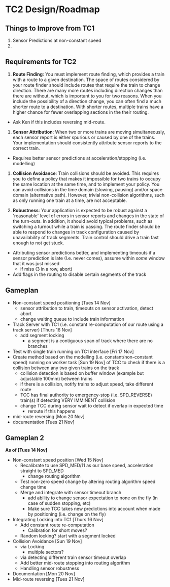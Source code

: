 # TC2 Design/Roadmap

## Things to Improve from TC1
1. Sensor Predictions at non-constant speed
1.

## Requirements for TC2
1. **Route Finding**: You must implement route finding, which provides a train with a route to a given destination. The space of routes considered by your route finder should include routes that require the train to change direction. There are many more routes including direction changes than there are without, which is important to you for two reasons. When you include the possibility of a direction change, you can often find a much shorter route to a destination. With shorter routes, multiple trains have a higher chance for fewer overlapping sections in the their routing.
- Ask Ken if this includes reversing mid-route.

1. **Sensor Attribution**: When two or more trains are moving simultaneously, each sensor report is either spurious or caused by one of the trains. Your implementation should consistently attribute sensor reports to the correct train.
- Requires better sensor predictions at acceleration/stopping (i.e. modelling)

1. **Collision Avoidance**: Train collisions should be avoided. This requires you to define a policy that makes it impossible for two trains to occupy the same location at the same time, and to implement your policy. You can avoid collisions in the time domain (slowing, pausing) and/or space domain (alternative path). However, trivial non-collision algorithms, such as only running one train at a time, are not acceptable.

1. **Robustness**: Your application is expected to be robust against a 'reasonable' level of errors in sensor reports and changes in the state of the turn-outs. In addition, it should avoid typical problems, such as switching a turnout while a train is passing. The route finder should be able to respond to changes in track configuration caused by unavailability of track segments. Train control should drive a train fast enough to not get stuck.
- Attributing sensor predictions better, and implementing timeouts if a sensor prediction is late (I.e. never comes), assume within _some_ window that it was just missed
    - if miss (3 in a row, abort)
- Add flags in the routing to disable certain segments of the track

## Gameplan
- Non-constant speed positioning [Tues 14 Nov]
    - sensor attribution to train, timeouts on sensor activation, detect abort
    - change waiting queue to include train information
- Track Server with TC1 (i.e. constant re-computation of our route using a track server) [Thurs 16 Nov]
    - add segment locking
        - a segment is a contiguous span of track where there are no branches
- Test with single train running on TC1 interface [Fri 17 Nov]
- Create method based on the modelling (i.e. constant/non-constant speed) running on worker task [Sun 19 Nov]
of TCC to check if there is a collision between any two given trains on the track
    - collision detection is based on buffer window (example but adjustable 100mm) between trains
    - if there is a collision, notify trains to adjust speed, take different route
    - TCC has final authority to emergency-stop (i.e. SPD_REVERSE) train(s) if detecting VERY IMMINENT collision
    - change TCC during sensor wait to detect if overlap in expected time
        - reroute if this happens
- mid-route reversing [Mon 20 Nov]
- documentation [Tues 21 Nov]

## Gameplan 2
**As of [Tues 14 Nov]**
- Non-constant speed position [Wed 15 Nov]
    - Recalibrate to use SPD_MED/11 as our base speed, acceleration straight to SPD_MED
        - change routing algorithm
    - Test non-zero speed change by altering routing algorithm speed change time
    - Merge and integrate with sensor timeout branch
        - add ability to change sensor expectation to none on the fly (in case of sudden stopping, etc)
        - Make sure TCC takes new predictions into account when made by positioning (i.e. change on the fly)
- Integrating Locking into TC1 [Thurs 16 Nov]
    - Add constant route re-computation
        - Calibration for short moves?
    - Random locking? start with a segment locked
- Collision Avoidance [Sun 19 Nov]
    - via Locking
        - multiple sectors?
    - via detecting different train sensor timeout overlap
    - Add better mid-route stopping into routing algorithm
    - Handling sensor robustness
- Documentation [Mon 20 Nov]
- Mid-route reversing [Tues 21 Nov]

